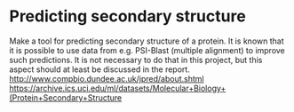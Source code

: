# Predicting secondary structure
Make a tool for predicting secondary structure of a protein. It is known that it is possible to use data
from e.g. PSI-Blast (multiple alignment) to improve such predictions. It is not necessary to do that in
this project, but this aspect should at least be discussed in the report.
http://www.compbio.dundee.ac.uk/jpred/about.shtml
https://archive.ics.uci.edu/ml/datasets/Molecular+Biology+(Protein+Secondary+Structure